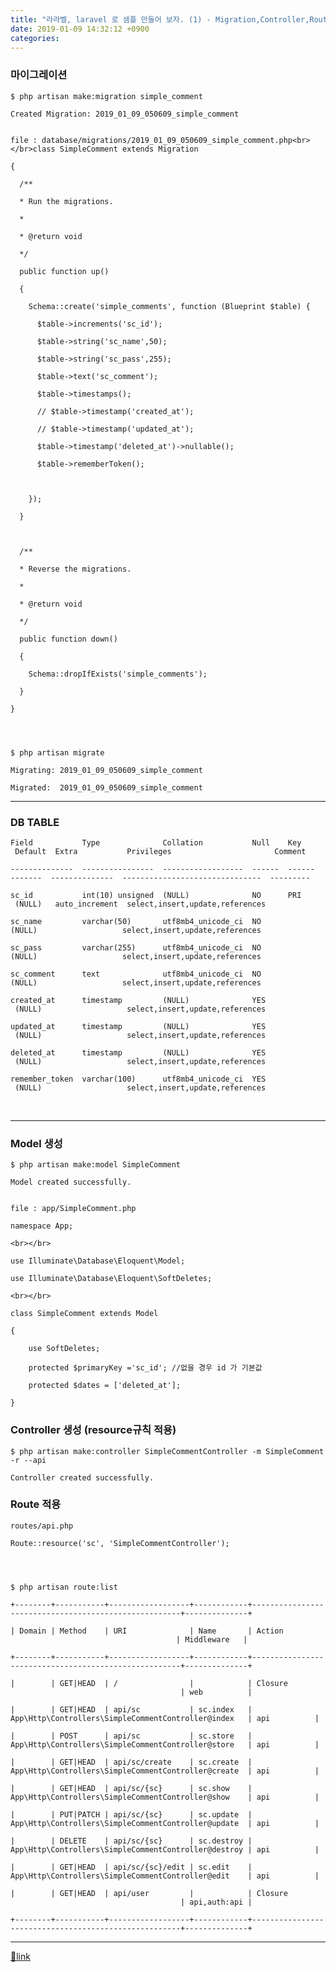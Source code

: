 ```yaml
---
title: "라라벨, laravel 로 샘플 만들어 보자. (1) - Migration,Controller,Route"
date: 2019-01-09 14:32:12 +0900
categories: 
---
```

  

### 마이그레이션

    $ php artisan make:migration simple_comment
    
    Created Migration: 2019_01_09_050609_simple_comment
    

    file : database/migrations/2019_01_09_050609_simple_comment.php<br></br>class SimpleComment extends Migration
    
    {
    
      /**
    
      * Run the migrations.
    
      *
    
      * @return void
    
      */
    
      public function up()
    
      {
    
        Schema::create('simple_comments', function (Blueprint $table) {
    
          $table->increments('sc_id');
    
          $table->string('sc_name',50);
    
          $table->string('sc_pass',255);
    
          $table->text('sc_comment');
    
          $table->timestamps();
    
          // $table->timestamp('created_at');
    
          // $table->timestamp('updated_at');
    
          $table->timestamp('deleted_at')->nullable();
    
          $table->rememberToken();
    
          
    
        });
    
      }
    
      
    
      /**
    
      * Reverse the migrations.
    
      *
    
      * @return void
    
      */
    
      public function down()
    
      {
    
        Schema::dropIfExists('simple_comments');
    
      }
    
    }
    
    
    

    $ php artisan migrate
    
    Migrating: 2019_01_09_050609_simple_comment
    
    Migrated:  2019_01_09_050609_simple_comment
    

  
- - - - - -

### DB TABLE

    Field           Type              Collation           Null    Key     Default  Extra           Privileges                       Comment  
    
    --------------  ----------------  ------------------  ------  ------  -------  --------------  -------------------------------  ---------
    
    sc_id           int(10) unsigned  (NULL)              NO      PRI     (NULL)   auto_increment  select,insert,update,references           
    
    sc_name         varchar(50)       utf8mb4_unicode_ci  NO              (NULL)                   select,insert,update,references           
    
    sc_pass         varchar(255)      utf8mb4_unicode_ci  NO              (NULL)                   select,insert,update,references           
    
    sc_comment      text              utf8mb4_unicode_ci  NO              (NULL)                   select,insert,update,references           
    
    created_at      timestamp         (NULL)              YES             (NULL)                   select,insert,update,references           
    
    updated_at      timestamp         (NULL)              YES             (NULL)                   select,insert,update,references           
    
    deleted_at      timestamp         (NULL)              YES             (NULL)                   select,insert,update,references           
    
    remember_token  varchar(100)      utf8mb4_unicode_ci  YES             (NULL)                   select,insert,update,references    
    

       



- - - - - -

### Model 생성

    $ php artisan make:model SimpleComment
    
    Model created successfully.
    

    file : app/SimpleComment.php
    
    namespace App;
    
    <br></br>
    
    use Illuminate\Database\Eloquent\Model;
    
    use Illuminate\Database\Eloquent\SoftDeletes;
    
    <br></br>
    
    class SimpleComment extends Model
    
    {
    
    	use SoftDeletes;
    
    	protected $primaryKey ='sc_id'; //없을 경우 id 가 기본값
    
    	protected $dates = ['deleted_at'];
    
    }
    
    
    

### Controller 생성 (resource규칙 적용)

    $ php artisan make:controller SimpleCommentController -m SimpleComment -r --api
    
    Controller created successfully.
    
    
    

### Route 적용

    routes/api.php
    
    Route::resource('sc', 'SimpleCommentController');
    

  
  
    $ php artisan route:list
    
    +--------+-----------+------------------+------------+------------------------------------------------------+--------------+
    
    | Domain | Method    | URI              | Name       | Action                                               | Middleware   |
    
    +--------+-----------+------------------+------------+------------------------------------------------------+--------------+
    
    |        | GET|HEAD  | /                |            | Closure                                              | web          |
    
    |        | GET|HEAD  | api/sc           | sc.index   | App\Http\Controllers\SimpleCommentController@index   | api          |
    
    |        | POST      | api/sc           | sc.store   | App\Http\Controllers\SimpleCommentController@store   | api          |
    
    |        | GET|HEAD  | api/sc/create    | sc.create  | App\Http\Controllers\SimpleCommentController@create  | api          |
    
    |        | GET|HEAD  | api/sc/{sc}      | sc.show    | App\Http\Controllers\SimpleCommentController@show    | api          |
    
    |        | PUT|PATCH | api/sc/{sc}      | sc.update  | App\Http\Controllers\SimpleCommentController@update  | api          |
    
    |        | DELETE    | api/sc/{sc}      | sc.destroy | App\Http\Controllers\SimpleCommentController@destroy | api          |
    
    |        | GET|HEAD  | api/sc/{sc}/edit | sc.edit    | App\Http\Controllers\SimpleCommentController@edit    | api          |
    
    |        | GET|HEAD  | api/user         |            | Closure                                              | api,auth:api |
    
    +--------+-----------+------------------+------------+------------------------------------------------------+--------------+
    

  
  
  


  ***
[🔗link](http://www.mins01.com/mh/tech/read/1240)